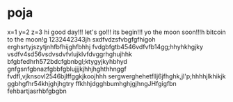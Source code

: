 # poja
x=1
y=2
z=3
hi
good day!!!
let's go!!!
its begin!!!
yo the moon soon!!!h
bitcoin to the moon!g
1232442343jh
sxdfvdzsfvbgfgfhigoh
erghsrtyjszytjnhfbfhijghfbhhj
fvdgbfgtb4546vdfvfb14gg;hhyhkhgjky
vsdfv4sd56vsdvsdvfvlujklvfdvggrhghujhhk
bfgbfedhrh572bdcfgbnbgl;ktygyjkyhbhyd
 gnfgsnfgbnazfgbbfgblujjjkjhhjhghthhnggf
fvdfl,vjknsovl2546bjlffggkjkoojhhh
sergwerghehetfllj6jfhghk,jl'p;hhhhjlkhikjk
ggbhgfhr54khjghjhgtry
ffkhhjdgghbumhghjgjhngJHfgigfbn
fehbartjasrhbfgbgbn

